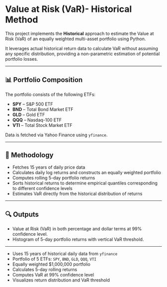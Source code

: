 # Value at Risk (VaR)- Historical Method

This project implements the **Historical** approach to estimate the Value at Risk (VaR) of an equally weighted multi-asset portfolio using Python.

It leverages actual historical return data to calculate VaR without assuming any specific distribution, providing a non-parametric estimation of potential portfolio losses.

---

## 📊 Portfolio Composition

The portfolio consists of the following ETFs:

- **SPY** – S&P 500 ETF
- **BND** – Total Bond Market ETF
- **GLD** – Gold ETF
- **QQQ** – Nasdaq-100 ETF
- **VTI** – Total Stock Market ETF

Data is fetched via Yahoo Finance using `yfinance`.

---

## 📌 Methodology

- Fetches 15 years of daily price data
- Calculates daily log returns and constructs an equally weighted portfolio
- Computes rolling 5-day portfolio returns
- Sorts historical returns to determine empirical quantiles corresponding to different confidence levels
- Estimates VaR directly from the historical distribution of returns

---

## 🔍 Outputs

- Value at Risk (VaR) in both percentage and dollar terms at 99% confidence level.
- Histogram of 5-day portfolio returns with vertical VaR threshold.

---
- Uses 15 years of historical daily data from `yfinance`
- Portfolio of 5 ETFs: `SPY`, `BND`, `GLD`, `QQQ`, `VTI`
- Equally weighted $1,000,000 portfolio
- Calculates 5-day rolling returns
- Computes VaR at 99% confidence level
- Visualizes return distribution and VaR threshold
